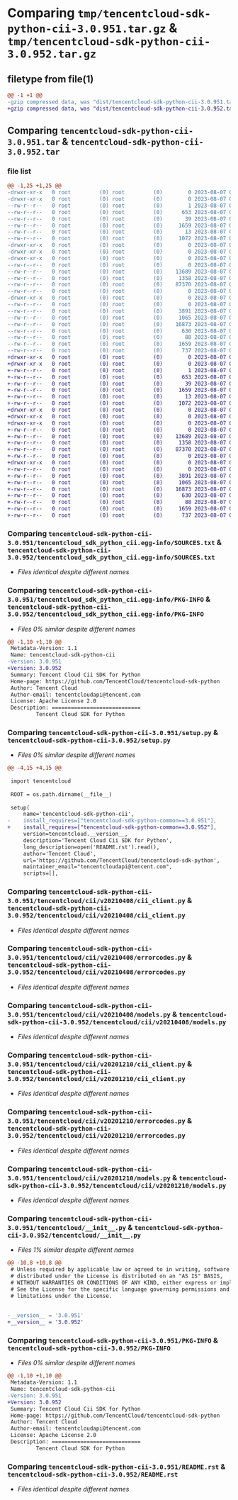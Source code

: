 # Comparing `tmp/tencentcloud-sdk-python-cii-3.0.951.tar.gz` & `tmp/tencentcloud-sdk-python-cii-3.0.952.tar.gz`

## filetype from file(1)

```diff
@@ -1 +1 @@
-gzip compressed data, was "dist/tencentcloud-sdk-python-cii-3.0.951.tar", last modified: Mon Aug  7 00:22:22 2023, max compression
+gzip compressed data, was "dist/tencentcloud-sdk-python-cii-3.0.952.tar", last modified: Mon Aug  7 08:49:15 2023, max compression
```

## Comparing `tencentcloud-sdk-python-cii-3.0.951.tar` & `tencentcloud-sdk-python-cii-3.0.952.tar`

### file list

```diff
@@ -1,25 +1,25 @@
-drwxr-xr-x   0 root         (0) root         (0)        0 2023-08-07 00:22:22.000000 tencentcloud-sdk-python-cii-3.0.951/
-drwxr-xr-x   0 root         (0) root         (0)        0 2023-08-07 00:22:22.000000 tencentcloud-sdk-python-cii-3.0.951/tencentcloud_sdk_python_cii.egg-info/
--rw-r--r--   0 root         (0) root         (0)        1 2023-08-07 00:22:22.000000 tencentcloud-sdk-python-cii-3.0.951/tencentcloud_sdk_python_cii.egg-info/dependency_links.txt
--rw-r--r--   0 root         (0) root         (0)      653 2023-08-07 00:22:22.000000 tencentcloud-sdk-python-cii-3.0.951/tencentcloud_sdk_python_cii.egg-info/SOURCES.txt
--rw-r--r--   0 root         (0) root         (0)       39 2023-08-07 00:22:22.000000 tencentcloud-sdk-python-cii-3.0.951/tencentcloud_sdk_python_cii.egg-info/requires.txt
--rw-r--r--   0 root         (0) root         (0)     1659 2023-08-07 00:22:22.000000 tencentcloud-sdk-python-cii-3.0.951/tencentcloud_sdk_python_cii.egg-info/PKG-INFO
--rw-r--r--   0 root         (0) root         (0)       13 2023-08-07 00:22:22.000000 tencentcloud-sdk-python-cii-3.0.951/tencentcloud_sdk_python_cii.egg-info/top_level.txt
--rw-r--r--   0 root         (0) root         (0)     1072 2023-08-07 00:22:22.000000 tencentcloud-sdk-python-cii-3.0.951/setup.py
-drwxr-xr-x   0 root         (0) root         (0)        0 2023-08-07 00:22:22.000000 tencentcloud-sdk-python-cii-3.0.951/tencentcloud/
-drwxr-xr-x   0 root         (0) root         (0)        0 2023-08-07 00:22:22.000000 tencentcloud-sdk-python-cii-3.0.951/tencentcloud/cii/
-drwxr-xr-x   0 root         (0) root         (0)        0 2023-08-07 00:22:22.000000 tencentcloud-sdk-python-cii-3.0.951/tencentcloud/cii/v20210408/
--rw-r--r--   0 root         (0) root         (0)        0 2023-08-07 00:22:22.000000 tencentcloud-sdk-python-cii-3.0.951/tencentcloud/cii/v20210408/__init__.py
--rw-r--r--   0 root         (0) root         (0)    13689 2023-08-07 00:22:22.000000 tencentcloud-sdk-python-cii-3.0.951/tencentcloud/cii/v20210408/cii_client.py
--rw-r--r--   0 root         (0) root         (0)     1358 2023-08-07 00:22:22.000000 tencentcloud-sdk-python-cii-3.0.951/tencentcloud/cii/v20210408/errorcodes.py
--rw-r--r--   0 root         (0) root         (0)    87370 2023-08-07 00:22:22.000000 tencentcloud-sdk-python-cii-3.0.951/tencentcloud/cii/v20210408/models.py
--rw-r--r--   0 root         (0) root         (0)        0 2023-08-07 00:22:22.000000 tencentcloud-sdk-python-cii-3.0.951/tencentcloud/cii/__init__.py
-drwxr-xr-x   0 root         (0) root         (0)        0 2023-08-07 00:22:22.000000 tencentcloud-sdk-python-cii-3.0.951/tencentcloud/cii/v20201210/
--rw-r--r--   0 root         (0) root         (0)        0 2023-08-07 00:22:22.000000 tencentcloud-sdk-python-cii-3.0.951/tencentcloud/cii/v20201210/__init__.py
--rw-r--r--   0 root         (0) root         (0)     3891 2023-08-07 00:22:22.000000 tencentcloud-sdk-python-cii-3.0.951/tencentcloud/cii/v20201210/cii_client.py
--rw-r--r--   0 root         (0) root         (0)     1065 2023-08-07 00:22:22.000000 tencentcloud-sdk-python-cii-3.0.951/tencentcloud/cii/v20201210/errorcodes.py
--rw-r--r--   0 root         (0) root         (0)    16873 2023-08-07 00:22:22.000000 tencentcloud-sdk-python-cii-3.0.951/tencentcloud/cii/v20201210/models.py
--rw-r--r--   0 root         (0) root         (0)      630 2023-08-07 00:22:22.000000 tencentcloud-sdk-python-cii-3.0.951/tencentcloud/__init__.py
--rw-r--r--   0 root         (0) root         (0)       88 2023-08-07 00:22:22.000000 tencentcloud-sdk-python-cii-3.0.951/setup.cfg
--rw-r--r--   0 root         (0) root         (0)     1659 2023-08-07 00:22:22.000000 tencentcloud-sdk-python-cii-3.0.951/PKG-INFO
--rw-r--r--   0 root         (0) root         (0)      737 2023-08-07 00:22:22.000000 tencentcloud-sdk-python-cii-3.0.951/README.rst
+drwxr-xr-x   0 root         (0) root         (0)        0 2023-08-07 08:49:15.000000 tencentcloud-sdk-python-cii-3.0.952/
+drwxr-xr-x   0 root         (0) root         (0)        0 2023-08-07 08:49:15.000000 tencentcloud-sdk-python-cii-3.0.952/tencentcloud_sdk_python_cii.egg-info/
+-rw-r--r--   0 root         (0) root         (0)        1 2023-08-07 08:49:15.000000 tencentcloud-sdk-python-cii-3.0.952/tencentcloud_sdk_python_cii.egg-info/dependency_links.txt
+-rw-r--r--   0 root         (0) root         (0)      653 2023-08-07 08:49:15.000000 tencentcloud-sdk-python-cii-3.0.952/tencentcloud_sdk_python_cii.egg-info/SOURCES.txt
+-rw-r--r--   0 root         (0) root         (0)       39 2023-08-07 08:49:15.000000 tencentcloud-sdk-python-cii-3.0.952/tencentcloud_sdk_python_cii.egg-info/requires.txt
+-rw-r--r--   0 root         (0) root         (0)     1659 2023-08-07 08:49:15.000000 tencentcloud-sdk-python-cii-3.0.952/tencentcloud_sdk_python_cii.egg-info/PKG-INFO
+-rw-r--r--   0 root         (0) root         (0)       13 2023-08-07 08:49:15.000000 tencentcloud-sdk-python-cii-3.0.952/tencentcloud_sdk_python_cii.egg-info/top_level.txt
+-rw-r--r--   0 root         (0) root         (0)     1072 2023-08-07 08:49:15.000000 tencentcloud-sdk-python-cii-3.0.952/setup.py
+drwxr-xr-x   0 root         (0) root         (0)        0 2023-08-07 08:49:15.000000 tencentcloud-sdk-python-cii-3.0.952/tencentcloud/
+drwxr-xr-x   0 root         (0) root         (0)        0 2023-08-07 08:49:15.000000 tencentcloud-sdk-python-cii-3.0.952/tencentcloud/cii/
+drwxr-xr-x   0 root         (0) root         (0)        0 2023-08-07 08:49:15.000000 tencentcloud-sdk-python-cii-3.0.952/tencentcloud/cii/v20210408/
+-rw-r--r--   0 root         (0) root         (0)        0 2023-08-07 08:49:15.000000 tencentcloud-sdk-python-cii-3.0.952/tencentcloud/cii/v20210408/__init__.py
+-rw-r--r--   0 root         (0) root         (0)    13689 2023-08-07 08:49:15.000000 tencentcloud-sdk-python-cii-3.0.952/tencentcloud/cii/v20210408/cii_client.py
+-rw-r--r--   0 root         (0) root         (0)     1358 2023-08-07 08:49:15.000000 tencentcloud-sdk-python-cii-3.0.952/tencentcloud/cii/v20210408/errorcodes.py
+-rw-r--r--   0 root         (0) root         (0)    87370 2023-08-07 08:49:15.000000 tencentcloud-sdk-python-cii-3.0.952/tencentcloud/cii/v20210408/models.py
+-rw-r--r--   0 root         (0) root         (0)        0 2023-08-07 08:49:15.000000 tencentcloud-sdk-python-cii-3.0.952/tencentcloud/cii/__init__.py
+drwxr-xr-x   0 root         (0) root         (0)        0 2023-08-07 08:49:15.000000 tencentcloud-sdk-python-cii-3.0.952/tencentcloud/cii/v20201210/
+-rw-r--r--   0 root         (0) root         (0)        0 2023-08-07 08:49:15.000000 tencentcloud-sdk-python-cii-3.0.952/tencentcloud/cii/v20201210/__init__.py
+-rw-r--r--   0 root         (0) root         (0)     3891 2023-08-07 08:49:15.000000 tencentcloud-sdk-python-cii-3.0.952/tencentcloud/cii/v20201210/cii_client.py
+-rw-r--r--   0 root         (0) root         (0)     1065 2023-08-07 08:49:15.000000 tencentcloud-sdk-python-cii-3.0.952/tencentcloud/cii/v20201210/errorcodes.py
+-rw-r--r--   0 root         (0) root         (0)    16873 2023-08-07 08:49:15.000000 tencentcloud-sdk-python-cii-3.0.952/tencentcloud/cii/v20201210/models.py
+-rw-r--r--   0 root         (0) root         (0)      630 2023-08-07 08:49:15.000000 tencentcloud-sdk-python-cii-3.0.952/tencentcloud/__init__.py
+-rw-r--r--   0 root         (0) root         (0)       88 2023-08-07 08:49:15.000000 tencentcloud-sdk-python-cii-3.0.952/setup.cfg
+-rw-r--r--   0 root         (0) root         (0)     1659 2023-08-07 08:49:15.000000 tencentcloud-sdk-python-cii-3.0.952/PKG-INFO
+-rw-r--r--   0 root         (0) root         (0)      737 2023-08-07 08:49:15.000000 tencentcloud-sdk-python-cii-3.0.952/README.rst
```

### Comparing `tencentcloud-sdk-python-cii-3.0.951/tencentcloud_sdk_python_cii.egg-info/SOURCES.txt` & `tencentcloud-sdk-python-cii-3.0.952/tencentcloud_sdk_python_cii.egg-info/SOURCES.txt`

 * *Files identical despite different names*

### Comparing `tencentcloud-sdk-python-cii-3.0.951/tencentcloud_sdk_python_cii.egg-info/PKG-INFO` & `tencentcloud-sdk-python-cii-3.0.952/tencentcloud_sdk_python_cii.egg-info/PKG-INFO`

 * *Files 0% similar despite different names*

```diff
@@ -1,10 +1,10 @@
 Metadata-Version: 1.1
 Name: tencentcloud-sdk-python-cii
-Version: 3.0.951
+Version: 3.0.952
 Summary: Tencent Cloud Cii SDK for Python
 Home-page: https://github.com/TencentCloud/tencentcloud-sdk-python
 Author: Tencent Cloud
 Author-email: tencentcloudapi@tencent.com
 License: Apache License 2.0
 Description: ============================
         Tencent Cloud SDK for Python
```

### Comparing `tencentcloud-sdk-python-cii-3.0.951/setup.py` & `tencentcloud-sdk-python-cii-3.0.952/setup.py`

 * *Files 0% similar despite different names*

```diff
@@ -4,15 +4,15 @@
 
 import tencentcloud
 
 ROOT = os.path.dirname(__file__)
 
 setup(
     name='tencentcloud-sdk-python-cii',
-    install_requires=["tencentcloud-sdk-python-common==3.0.951"],
+    install_requires=["tencentcloud-sdk-python-common==3.0.952"],
     version=tencentcloud.__version__,
     description='Tencent Cloud Cii SDK for Python',
     long_description=open('README.rst').read(),
     author='Tencent Cloud',
     url='https://github.com/TencentCloud/tencentcloud-sdk-python',
     maintainer_email="tencentcloudapi@tencent.com",
     scripts=[],
```

### Comparing `tencentcloud-sdk-python-cii-3.0.951/tencentcloud/cii/v20210408/cii_client.py` & `tencentcloud-sdk-python-cii-3.0.952/tencentcloud/cii/v20210408/cii_client.py`

 * *Files identical despite different names*

### Comparing `tencentcloud-sdk-python-cii-3.0.951/tencentcloud/cii/v20210408/errorcodes.py` & `tencentcloud-sdk-python-cii-3.0.952/tencentcloud/cii/v20210408/errorcodes.py`

 * *Files identical despite different names*

### Comparing `tencentcloud-sdk-python-cii-3.0.951/tencentcloud/cii/v20210408/models.py` & `tencentcloud-sdk-python-cii-3.0.952/tencentcloud/cii/v20210408/models.py`

 * *Files identical despite different names*

### Comparing `tencentcloud-sdk-python-cii-3.0.951/tencentcloud/cii/v20201210/cii_client.py` & `tencentcloud-sdk-python-cii-3.0.952/tencentcloud/cii/v20201210/cii_client.py`

 * *Files identical despite different names*

### Comparing `tencentcloud-sdk-python-cii-3.0.951/tencentcloud/cii/v20201210/errorcodes.py` & `tencentcloud-sdk-python-cii-3.0.952/tencentcloud/cii/v20201210/errorcodes.py`

 * *Files identical despite different names*

### Comparing `tencentcloud-sdk-python-cii-3.0.951/tencentcloud/cii/v20201210/models.py` & `tencentcloud-sdk-python-cii-3.0.952/tencentcloud/cii/v20201210/models.py`

 * *Files identical despite different names*

### Comparing `tencentcloud-sdk-python-cii-3.0.951/tencentcloud/__init__.py` & `tencentcloud-sdk-python-cii-3.0.952/tencentcloud/__init__.py`

 * *Files 1% similar despite different names*

```diff
@@ -10,8 +10,8 @@
 # Unless required by applicable law or agreed to in writing, software
 # distributed under the License is distributed on an "AS IS" BASIS,
 # WITHOUT WARRANTIES OR CONDITIONS OF ANY KIND, either express or implied.
 # See the License for the specific language governing permissions and
 # limitations under the License.
 
 
-__version__ = '3.0.951'
+__version__ = '3.0.952'
```

### Comparing `tencentcloud-sdk-python-cii-3.0.951/PKG-INFO` & `tencentcloud-sdk-python-cii-3.0.952/PKG-INFO`

 * *Files 0% similar despite different names*

```diff
@@ -1,10 +1,10 @@
 Metadata-Version: 1.1
 Name: tencentcloud-sdk-python-cii
-Version: 3.0.951
+Version: 3.0.952
 Summary: Tencent Cloud Cii SDK for Python
 Home-page: https://github.com/TencentCloud/tencentcloud-sdk-python
 Author: Tencent Cloud
 Author-email: tencentcloudapi@tencent.com
 License: Apache License 2.0
 Description: ============================
         Tencent Cloud SDK for Python
```

### Comparing `tencentcloud-sdk-python-cii-3.0.951/README.rst` & `tencentcloud-sdk-python-cii-3.0.952/README.rst`

 * *Files identical despite different names*

